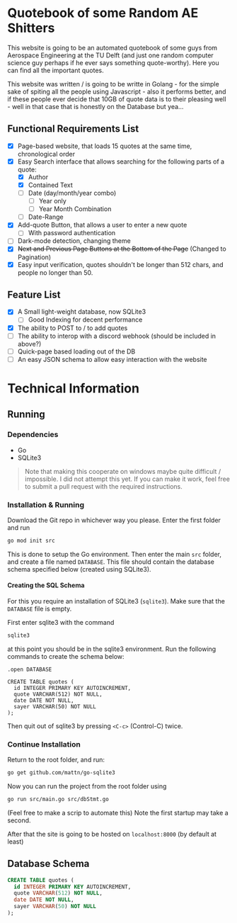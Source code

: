 # Quotebook of some Random AE Shitters

This website is going to be an automated quotebook of some guys from Aerospace Engineering at the TU Delft (and just one random computer science guy perhaps if he ever says something quote-worthy). Here you can find all the important quotes.

This website was written / is going to be writte in Golang - for the simple sake of spiting all the people using Javascript - also it performs better, and if these people ever decide that 10GB of quote data is to their pleasing well - well in that case that is honestly on the Database but yea...

## Functional Requirements List
- [X] Page-based website, that loads 15 quotes at the same time, chronological order
- [X] Easy Search interface that allows searching for the following parts of a quote:
  - [X] Author
  - [X] Contained Text
  - [ ] Date (day/month/year combo)
    - [ ] Year only
    - [ ] Year Month Combination
  - [ ] Date-Range 
- [X] Add-quote Button, that allows a user to enter a new quote
  - [ ] With password authentication 
- [ ] Dark-mode detection, changing theme
- [X] ~~Next and Previous Page Buttons at the Bottom of the Page~~ (Changed to Pagination)
- [X] Easy input verification, quotes shouldn't be longer than 512 chars, and people no longer than 50.

## Feature List
- [X] A Small light-weight database, now SQLite3
  - [ ] Good Indexing for decent performance
- [X] The ability to POST to / to add quotes
- [ ] The ability to interop with a discord webhook (should be included in above?)
- [ ] Quick-page based loading out of the DB
- [ ] An easy JSON schema to allow easy interaction with the website

# Technical Information

## Running

### Dependencies

- Go
- SQLite3

> Note that making this cooperate on windows maybe quite difficult / impossible. I did not attempt this yet. If you can make it work, feel free to submit a pull request with the required instructions.

### Installation & Running

Download the Git repo in whichever way you please.
Enter the first folder and run
```sh 
go mod init src
```
This is done to setup the Go environment. Then enter the main `src` folder, and create a file named `DATABASE`. This file should contain the database schema specified below (created using SQLite3).

#### Creating the SQL Schema

For this you require an installation of SQLite3 (`sqlite3`). Make sure that the `DATABASE` file is empty.

First enter sqlite3 with the command
```sh
sqlite3
```

at this point you should be in the sqlite3 environment.
Run the following commands to create the schema below:
```
.open DATABASE

CREATE TABLE quotes (
  id INTEGER PRIMARY KEY AUTOINCREMENT,
  quote VARCHAR(512) NOT NULL,
  date DATE NOT NULL,
  sayer VARCHAR(50) NOT NULL
);
```

Then quit out of sqlite3 by pressing `<C-c>` (Control-C) twice.

### Continue Installation

Return to the root folder, and run:
```sh 
go get github.com/mattn/go-sqlite3
```

Now you can run the project from the root folder using
```sh 
go run src/main.go src/dbStmt.go
```
(Feel free to make a scrip to automate this)
Note the first startup may take a second.

After that the site is going to be hosted on `localhost:8000` (by default at least)

## Database Schema
```sql
CREATE TABLE quotes (
  id INTEGER PRIMARY KEY AUTOINCREMENT,
  quote VARCHAR(512) NOT NULL,
  date DATE NOT NULL,
  sayer VARCHAR(50) NOT NULL
);
```

